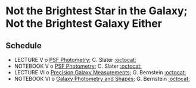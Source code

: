 # Not the Brightest Star in the Galaxy; Not the Brightest Galaxy Either

## Schedule

 * LECTURE V  o  [PSF Photometry](PSFPhotometry.pdf); C. Slater [:octocat:](https://github.com/ctslater)
 * NOTEBOOK V  o  [PSF Photometry](PSFphotometry.ipynb); C. Slater [:octocat:](https://github.com/ctslater)
 * LECTURE VI  o  [Precision Galaxy Measurements](PrecisionGalaxyMeasurements.pdf); G. Bernstein [:octocat:](https://github.com/gbernstein)
 * NOTEBOOK VI  o  [Galaxy Photometry and Shapes](GalaxyPhotometryAndShapes.ipynb); G. Bernstein [:octocat:](https://github.com/gbernstein)
